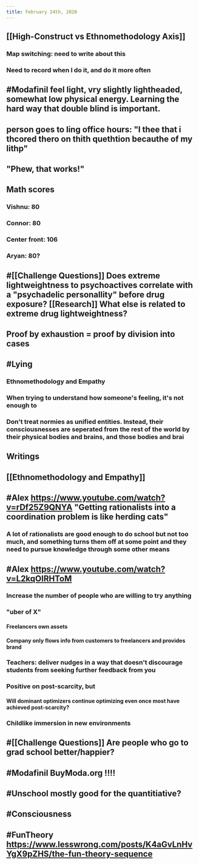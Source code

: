 ```yaml
---
title: February 24th, 2020
---
```


## [[High-Construct vs Ethnomethodology Axis]]
### Map switching: need to write about this

### Need to record when I do it, and do it more often

## #Modafinil feel light, vry slightly lightheaded, somewhat low physical energy. Learning the hard way that double blind is important.

## person goes to ling office hours: "I thee that i thcored thero on thith quethtion becauthe of my lithp"

## "Phew, that works!"

## Math scores
### Vishnu: 80

### Connor: 80

### Center front: 106

### Aryan: 80?

### 

## #[[Challenge Questions]] Does extreme lightweightness to psychoactives correlate with a "psychadelic personallity" before drug exposure? [[Research]] What else is related to extreme drug lightweightness?

## Proof by exhaustion = proof by division into cases

## #Lying
### Ethnomethodology and Empathy

### When trying to understand how someone's feeling, it's not enough to 

### 

### Don't treat normies as unified entities. Instead, their consciousnesses are seperated from the rest of the world by their physical bodies and brains, and those bodies and brai

## Writings

## [[Ethnomethodology and Empathy]]

## #Alex https://www.youtube.com/watch?v=rDf25Z9QNYA "Getting rationalists into a coordination problem is like herding cats"
### A lot of rationalists are good enough to do school but not too much, and something turns them off at some point and they need to pursue knowledge through some other means

## #Alex https://www.youtube.com/watch?v=L2kqOIRHToM
### Increase the number of people who are willing to try anything

### "uber of X"
#### Freelancers own assets

#### Company only flows info from customers to freelancers and provides brand

### Teachers: deliver nudges in a way that doesn't discourage students from seeking further feedback from you

### Positive on post-scarcity, but
#### Will dominant optimizers continue optimizing even once most have achieved post-scarcity?

### Childlike immersion in new environments

## #[[Challenge Questions]] Are people who go to grad school better/happier?

## #Modafinil BuyModa.org !!!!

## #Unschool mostly good for the quantitiative?

## #Consciousness

## #FunTheory https://www.lesswrong.com/posts/K4aGvLnHvYgX9pZHS/the-fun-theory-sequence

## 
